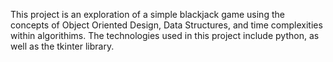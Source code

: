 This project is an exploration of a simple blackjack game using the concepts of Object Oriented Design, Data Structures, and time complexities within algorithims. The technologies used in this project include python, as well as the tkinter library. 